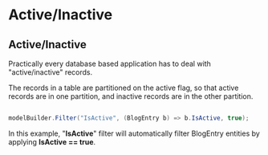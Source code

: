 # Active/Inactive

## Active/Inactive

Practically every database based application has to deal with "active/inactive" records. 

The records in a table are partitioned on the active flag, so that active records are in one partition, and inactive records are in the other partition.


```csharp

modelBuilder.Filter("IsActive", (BlogEntry b) => b.IsActive, true);

```

In this example, "**IsActive**" filter will automatically filter BlogEntry entities by applying **IsActive == true**.    